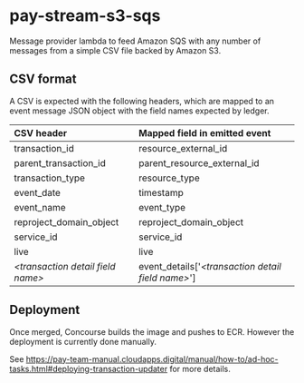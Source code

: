 # pay-stream-s3-sqs

Message provider lambda to feed Amazon SQS with any number of messages from a simple CSV file backed by Amazon S3.

## CSV format

A CSV is expected with the following headers, which are mapped to an event
message JSON object with the field names expected by ledger.

| CSV header                          | Mapped field in emitted event                        |
|:------------------------------------|:-----------------------------------------------------|
| transaction_id                      | resource_external_id                                 |
| parent_transaction_id               | parent_resource_external_id                          |
| transaction_type                    | resource_type                                        |
| event_date                          | timestamp                                            |
| event_name                          | event_type                                           |
| reproject_domain_object             | reproject_domain_object                              |
| service_id                          | service_id                                           |
| live                                | live                                                 |
| *\<transaction detail field name\>* | event_details['*\<transaction detail field name\>*'] |

## Deployment

Once merged, Concourse builds the image and pushes to ECR. However the deployment is currently done manually.

See https://pay-team-manual.cloudapps.digital/manual/how-to/ad-hoc-tasks.html#deploying-transaction-updater for more details.
